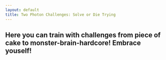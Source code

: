 ```yaml
---
layout: default
title: Two Photon Challenges: Solve or Die Trying
---
```

## Here you can train with challenges from piece of cake to monster-brain-hardcore! Embrace youself!

